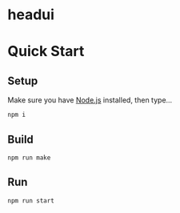 # headui

# Quick Start

## Setup

Make sure you have [Node.js](https://nodejs.org) installed, then type...
```
npm i
```

## Build

```
npm run make
```

## Run

```
npm run start
```

